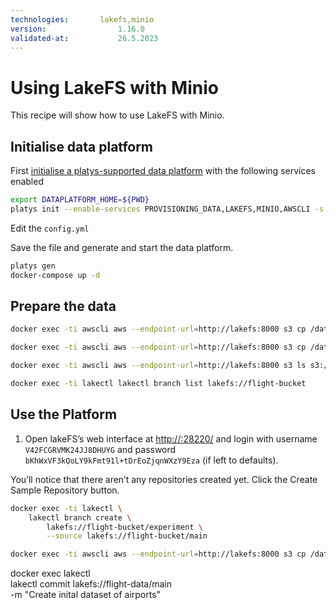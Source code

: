 ```yaml
---
technologies:       lakefs,minio
version:				1.16.0
validated-at:			26.5.2023
---
```


# Using LakeFS with Minio

This recipe will show how to use LakeFS with Minio. 

## Initialise data platform

First [initialise a platys-supported data platform](../documentation/getting-started) with the following services enabled

```bash
export DATAPLATFORM_HOME=${PWD}
platys init --enable-services PROVISIONING_DATA,LAKEFS,MINIO,AWSCLI -s trivadis/platys-modern-data-platform -w 1.16.0
```

Edit the `config.yml` 




Save the file and generate and start the data platform.

```bash
platys gen
docker-compose up -d
```

## Prepare the data

```bash
docker exec -ti awscli aws --endpoint-url=http://lakefs:8000 s3 cp /data-transfer/flight-data/airports.csv s3://flight-bucket/main/
```

```bash
docker exec -ti awscli aws --endpoint-url=http://lakefs:8000 s3 cp /data-transfer/flight-data/carriers.csv s3://flight-bucket/main/
```

```bash
docker exec -ti awscli aws --endpoint-url=http://lakefs:8000 s3 ls s3://flight-bucket/main/
```


```bash
docker exec -ti lakectl lakectl branch list lakefs://flight-bucket
```

## Use the Platform




1. Open lakeFS’s web interface at <http://:28220/> and login with username `V42FCGRVMK24JJ8DHUYG` and password `bKhWxVF3kQoLY9kFmt91l+tDrEoZjqnWXzY9Eza` (if left to defaults). 

You’ll notice that there aren’t any repositories created yet. Click the Create Sample Repository button.

```bash
docker exec -ti lakectl \
    lakectl branch create \
	    lakefs://flight-bucket/experiment \
		--source lakefs://flight-bucket/main
```


```bash
docker exec -ti awscli aws --endpoint-url=http://lakefs:8000 s3 cp /data-transfer/readme.txt s3://example/main/
```

docker exec lakectl \
    lakectl commit lakefs://flight-data/main \
 -m "Create inital dataset of airports"    